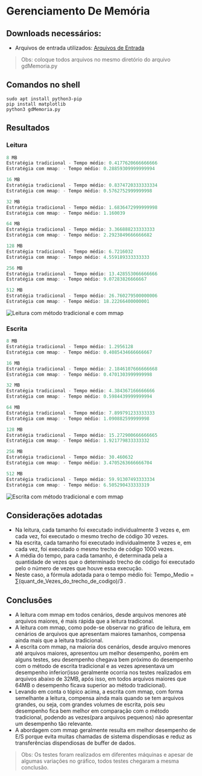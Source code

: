 # Gerenciamento De Memória

## Downloads necessários:
* Arquivos de entrada utilizados: [Arquivos de Entrada](https://github.com/joaomota59/gerenciamentoDeMemoria/blob/main/Arquivos%20de%20Entrada-20220622T183154Z-001.zip)
> Obs: coloque todos arquivos no mesmo diretório do arquivo gdMemoria.py

## Comandos no shell
```shell
sudo apt install python3-pip
pip install matplotlib
python3 gdMemoria.py
```



## Resultados

### Leitura

```java
8 MB
Estratégia tradicional - Tempo médio: 0.4177620666666666
Estratégia com mmap: - Tempo médio: 0.28859309999999994

16 MB
Estratégia tradicional - Tempo médio: 0.8374720333333334
Estratégia com mmap: - Tempo médio: 0.5762752999999998

32 MB
Estratégia tradicional - Tempo médio: 1.6836472999999998
Estratégia com mmap: - Tempo médio: 1.160039

64 MB
Estratégia tradicional - Tempo médio: 3.366888233333333
Estratégia com mmap: - Tempo médio: 2.2923849666666682

128 MB
Estratégia tradicional - Tempo médio: 6.7216032
Estratégia com mmap: - Tempo médio: 4.559189333333333

256 MB
Estratégia tradicional - Tempo médio: 13.428553066666666
Estratégia com mmap: - Tempo médio: 9.07283826666667

512 MB
Estratégia tradicional - Tempo médio: 26.760279500000006
Estratégia com mmap: - Tempo médio: 18.22266400000001
```
![Leitura com método tradicional e com mmap](https://imgur.com/0ZIzndD.png)

### Escrita

```java
8 MB
Estratégia tradicional - Tempo médio: 1.2956128
Estratégia com mmap: - Tempo médio: 0.4085434666666667

16 MB
Estratégia tradicional - Tempo médio: 2.1846107666666668
Estratégia com mmap: - Tempo médio: 0.4701303999999998

32 MB
Estratégia tradicional - Tempo médio: 4.384367166666666
Estratégia com mmap: - Tempo médio: 0.5984439999999994

64 MB
Estratégia tradicional - Tempo médio: 7.899791233333333
Estratégia com mmap: - Tempo médio: 1.090882599999998

128 MB
Estratégia tradicional - Tempo médio: 15.272900666666665
Estratégia com mmap: - Tempo médio: 1.921779833333332

256 MB
Estratégia tradicional - Tempo médio: 30.460632
Estratégia com mmap: - Tempo médio: 3.4705263666666704

512 MB
Estratégia tradicional - Tempo médio: 59.91307493333334
Estratégia com mmap: - Tempo médio: 6.505290433333319
```
![Escrita com método tradicional e com mmap](https://imgur.com/AnBFHGY.png)

## Considerações adotadas

* Na leitura, cada tamanho foi executado individualmente 3 vezes e, em cada vez, foi executado o mesmo trecho de código 30 vezes.
* Na escrita, cada tamanho foi executado individualmente 3 vezes e, em cada vez, foi executado o mesmo trecho de código 1000 vezes.
* A média do tempo, para cada tamanho, é determinada pela a quantidade de vezes que o determinado trecho de código foi executado pelo o número de vezes que houve essa execução.
* Neste caso, a fórmula adotada para o tempo médio foi: Tempo_Medio = &#8721;(quant_de_Vezes_do_trecho_de_codigo)/3 .

## Conclusões
* A leitura com mmap em todos cenários, desde arquivos menores até arquivos maiores, é mais rápida que a leitura tradiconal.
* A leitura com mmap, como pode-se observar no gráfico de leitura, em cenários de arquivos que apresentam maiores tamanhos, compensa ainda mais que a leitura tradicional.
* A escrita com mmap, na maioria dos cenários, desde arquivo menores até arquivos maiores, apresentou um melhor desempenho, porém em alguns testes, seu desempenho chegava bem próximo do desempenho com o método de escrita tradicional e as vezes apresentava um desempenho inferior(isso geralmente ocorria nos testes realizados em arquivos abaixo de 32MB, após isso, em todos arquivos maiores que 64MB o desempenho ficava superior ao método tradicional).
* Levando em conta o tópico acima, a escrita com mmap, com forma semelhante a leitura, compensa ainda mais quando se tem arquivos grandes, ou seja, com grandes volumes de escrita, pois seu desempenho fica bem melhor em comparação com o método tradicional, podendo as vezes(para arquivos pequenos) não apresentar um desempenho tão relevante.
* A abordagem com mmap geralmente resulta em melhor desempenho de E/S porque evita muitas chamadas de sistema dispendiosas e reduz as transferências dispendiosas de buffer de dados.
> Obs: Os testes foram realizados em diferentes máquinas e apesar de algumas variações no gráfico, todos testes chegaram a mesma conclusão.
